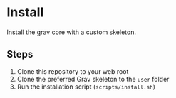 # Install 

Install the grav core with a custom skeleton.

## Steps

1. Clone this repository to your web root
2. Clone the preferred Grav skeleton to the `user` folder
3. Run the installation script (`scripts/install.sh`)
